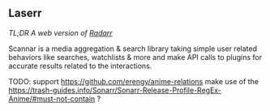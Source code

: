 ## Laserr
*TL;DR A web version of [Radarr](https://github.com/Radarr/Radarr)*

Scannar is a media aggregation & search library taking simple user related behaviors like searches, watchlists & more and make API calls to plugins for accurate results related to the interactions.


TODO: 
support https://github.com/erengy/anime-relations
make use of the https://trash-guides.info/Sonarr/Sonarr-Release-Profile-RegEx-Anime/#must-not-contain ?
